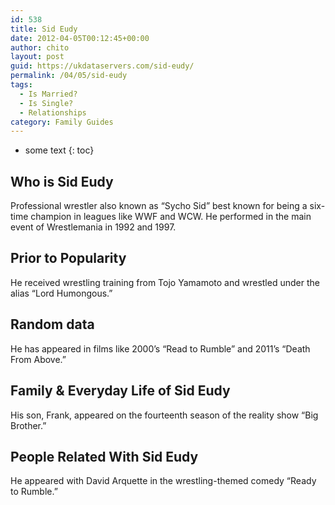 ```yaml
---
id: 538
title: Sid Eudy
date: 2012-04-05T00:12:45+00:00
author: chito
layout: post
guid: https://ukdataservers.com/sid-eudy/
permalink: /04/05/sid-eudy
tags:
  - Is Married?
  - Is Single?
  - Relationships
category: Family Guides
---
```


* some text
{: toc}
          
          
## Who is  Sid Eudy
                  
                  
                  
Professional wrestler also known as &#8220;Sycho Sid&#8221; best known for being a six-time champion in leagues like WWF and WCW. He performed in the main event of Wrestlemania in 1992 and 1997.
                  
                
                
                
## Prior to Popularity 
                  
                  
                  
He received wrestling training from Tojo Yamamoto and wrestled under the alias &#8220;Lord Humongous.&#8221;
                  
                
                
                
## Random data 
                  
                  
                  
He has appeared in films like 2000&#8217;s &#8220;Read to Rumble&#8221; and 2011&#8217;s &#8220;Death From Above.&#8221;
                  
                
                
                
## Family & Everyday Life of Sid Eudy
                  
                  
                  
His son, Frank, appeared on the fourteenth season of the reality show &#8220;Big Brother.&#8221;
                  
                
                
                
## People Related With  Sid Eudy
                  
                  
                  
He appeared with David Arquette in the wrestling-themed comedy &#8220;Ready to Rumble.&#8221;
                  
                
              
            
          
          
          
    
    
  

